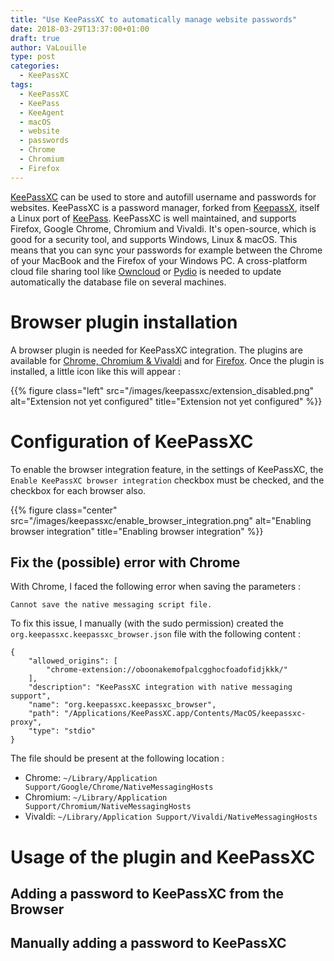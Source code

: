 ```yaml
---
title: "Use KeePassXC to automatically manage website passwords"
date: 2018-03-29T13:37:00+01:00
draft: true
author: VaLouille
type: post
categories:
  - KeePassXC
tags:
  - KeePassXC
  - KeePass
  - KeeAgent
  - macOS
  - website
  - passwords
  - Chrome
  - Chromium
  - Firefox
---
```


[KeePassXC][1] can be used to store and autofill username and passwords for websites. KeePassXC is a password manager, forked from [KeepassX][3], itself a Linux port of [KeePass][4]. KeePassXC is well maintained, and supports Firefox, Google Chrome, Chromium and Vivaldi. It's open-source, which is good for a security tool, and supports Windows, Linux & macOS. This means that you can sync your passwords for example between the Chrome of your MacBook and the Firefox of your Windows PC. A cross-platform cloud file sharing tool like [Owncloud][5] or [Pydio][6] is needed to update automatically the database file on several machines.

# Browser plugin installation

A browser plugin is needed for KeePassXC integration. The plugins are available for [Chrome, Chromium  & Vivaldi][7] and for [Firefox][8]. Once the plugin is installed, a little icon like this will appear :

{{% figure class="left" src="/images/keepassxc/extension_disabled.png" alt="Extension not yet configured" title="Extension not yet configured" %}}

# Configuration of KeePassXC

To enable the browser integration feature, in the settings of KeePassXC, the `Enable KeePassXC browser integration` checkbox must be checked, and the checkbox for each browser also.

{{% figure class="center" src="/images/keepassxc/enable_browser_integration.png" alt="Enabling browser integration" title="Enabling browser integration" %}}

## Fix the (possible) error with Chrome

With Chrome, I faced the following error when saving the parameters :

```
Cannot save the native messaging script file.
```

To fix this issue, I manually (with the sudo permission) created the `org.keepassxc.keepassxc_browser.json` file with the following content :

```
{
    "allowed_origins": [
        "chrome-extension://oboonakemofpalcgghocfoadofidjkkk/"
    ],
    "description": "KeePassXC integration with native messaging support",
    "name": "org.keepassxc.keepassxc_browser",
    "path": "/Applications/KeePassXC.app/Contents/MacOS/keepassxc-proxy",
    "type": "stdio"
}
```

The file should be present at the following location :
* Chrome: `~/Library/Application Support/Google/Chrome/NativeMessagingHosts`
* Chromium: `~/Library/Application Support/Chromium/NativeMessagingHosts`
* Vivaldi: `~/Library/Application Support/Vivaldi/NativeMessagingHosts`

# Usage of the plugin and KeePassXC

## Adding a password to KeePassXC from the Browser

## Manually adding a password to KeePassXC


[1]: https://keepassxc.org/
[2]: https://addons.mozilla.org/en-US/firefox/addon/keepassxc-browser/
[3]: https://www.keepassx.org/
[4]: https://keepass.info/
[5]: https://owncloud.org/
[6]: https://pydio.com/
[7]: https://chrome.google.com/webstore/detail/keepassxc-browser/oboonakemofpalcgghocfoadofidjkkk
[8]: https://addons.mozilla.org/en-US/firefox/addon/keepassxc-browser/
